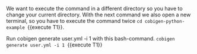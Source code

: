 


We want to execute the command in a different directory so you have to change your current directory.
With the next command we also open a new terminal, so you have to execute the command twice 
`cd cobigen-python-example `{{execute T1}}. 

Run cobigen generate user.yml -i 1 with this bash-command.
`cobigen generate user.yml -i 1 `{{execute T1}} 



